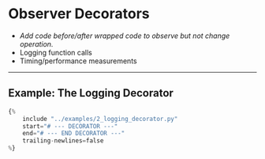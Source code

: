 # Observer Decorators

- *Add code before/after wrapped code to observe but not change operation.*
- Logging function calls
- Timing/performance measurements

---
## Example: The Logging Decorator

```python
{% 
    include "../examples/2_logging_decorator.py" 
    start="# --- DECORATOR ---"
    end="# --- END DECORATOR ---"
    trailing-newlines=false
%}
```
